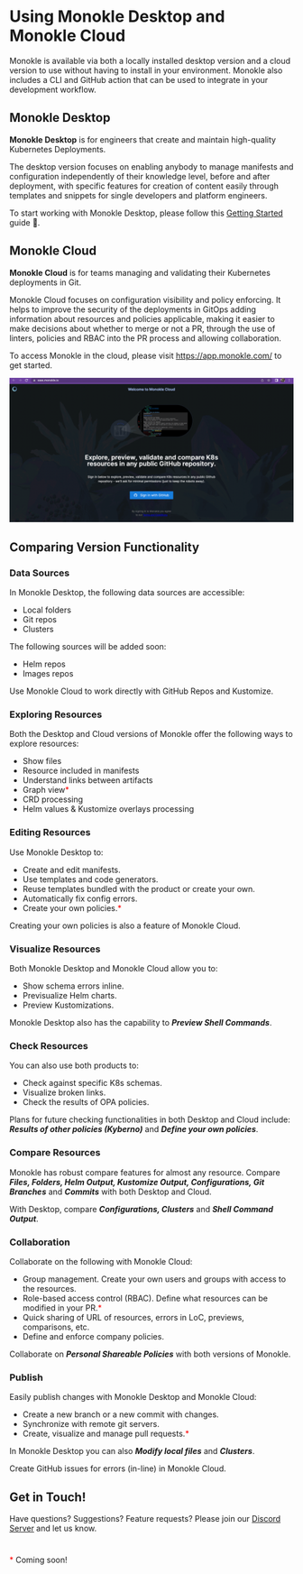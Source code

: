 # Using Monokle Desktop and Monokle Cloud

Monokle is available via both a locally installed desktop version and a cloud version to use without having to install in your environment. Monokle also includes a CLI and GitHub action that can be used to integrate in your development workflow.


## **Monokle Desktop**

**Monokle Desktop** is for engineers that create and maintain high-quality Kubernetes Deployments.

The desktop version focuses on enabling anybody to manage manifests and configuration independently of their knowledge level, before and after deployment, with specific features for creation of content easily through templates and snippets for single developers and platform engineers.

To start working with Monokle Desktop, please follow this [Getting Started](getting-started.md) guide 🚀</em>.

## **Monokle Cloud**

**Monokle Cloud** is for teams managing and validating their Kubernetes deployments in Git.

Monokle Cloud focuses on configuration visibility and policy enforcing. It helps to improve the security of the deployments in GitOps adding information about resources and policies applicable, making it easier to make decisions about whether to merge or not a PR, through the use of linters, policies and RBAC into the PR process and allowing collaboration.

To access Monokle in the cloud, please visit https://app.monokle.com/ to get started.

![Monokle Cloud Start Screen](img/monokle-cloud-start-screen-1.0.png)


## **Comparing Version Functionality**

### **Data Sources**

In Monokle Desktop, the following data sources are accessible:

- Local folders
- Git repos
- Clusters

The following sources will be added soon:

- Helm repos
- Images repos

Use Monokle Cloud to work directly with GitHub Repos and Kustomize.

### **Exploring Resources**

Both the Desktop and Cloud versions of Monokle offer the following ways to explore resources:

- Show files
- Resource included in manifests
- Understand links between artifacts
- Graph view<span style="color:red">*</span>
- CRD processing 
- Helm values & Kustomize overlays processing

### **Editing Resources**

Use Monokle Desktop to:

- Create and edit manifests.
- Use templates and code generators.
- Reuse templates bundled with the product or create your own.
- Automatically fix config errors.
- Create your own policies.<span style="color:red">*</span>

Creating your own policies is also a feature of Monokle Cloud.

### **Visualize Resources**

Both Monokle Desktop and Monokle Cloud allow you to: 

- Show schema errors inline. 
- Previsualize Helm charts.
- Preview Kustomizations. 

Monokle Desktop also has the capability to ***Preview Shell Commands***.


### **Check Resources**

You can also use both products to:

- Check against specific K8s schemas. 
- Visualize broken links. 
- Check the results of OPA policies.  

Plans for future checking functionalities in both Desktop and Cloud include: ***Results of other policies (Kyberno)*** and ***Define your own policies***.


### **Compare Resources**

Monokle has robust compare features for almost any resource. Compare ***Files, Folders, Helm Output, Kustomize Output, Configurations, Git Branches*** and ***Commits*** with both Desktop and Cloud.

With Desktop, compare ***Configurations, Clusters*** and ***Shell Command Output***.


### **Collaboration**

Collaborate on the following with Monokle Cloud:

- Group management. Create your own users and groups with access to the resources.
- Role-based access control (RBAC). Define what resources can be modified in your PR.<span style="color:red">*</span>
- Quick sharing of URL of resources, errors in LoC, previews, comparisons, etc.
- Define and enforce company policies.

Collaborate on ***Personal Shareable Policies*** with both versions of Monokle.

### **Publish**

Easily publish changes with Monokle Desktop and Monokle Cloud:

- Create a new branch or a new commit with changes.
- Synchronize with remote git servers.
- Create, visualize and manage pull requests.<span style="color:red">*</span>

In Monokle Desktop you can also ***Modify local files*** and ***Clusters***.

Create GitHub issues for errors (in-line) in Monokle Cloud.

## **Get in Touch!**

Have questions? Suggestions? Feature requests? Please join our [Discord Server](https://discord.com/invite/6zupCZFQbe) and let us know. 

#

<span style="color:red">*</span> Coming soon!


